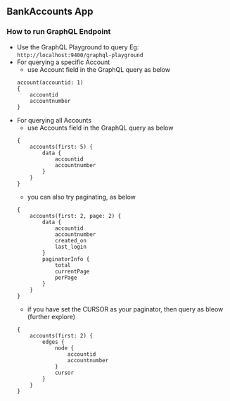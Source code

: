 ## BankAccounts App

### How to run GraphQL Endpoint
- Use the GraphQL Playground to query Eg: `http://localhost:9400/graphql-playground`
- For querying a specific Account
    - use Account field in the GraphQL query as below
    ```
    account(accountid: 1)
    {
        accountid
        accountnumber
    }
    ```
- For querying all Accounts
    -  use Accounts field in the GraphQL query as below
    ```
    {
        accounts(first: 5) {
            data {
                accountid
                accountnumber
            }
        }
    }
    ```
    - you can also try paginating, as below
    ```
    {
        accounts(first: 2, page: 2) {
            data {
                accountid
                accountnumber
                created_on
                last_login
            }
            paginatorInfo {
                total
                currentPage
                perPage
            }
        }
    }
    ```
    - if you have set the CURSOR as your paginator, then query as bleow (further explore)
    ```
    {
        accounts(first: 2) {
            edges {
                node {
                    accountid
                    accountnumber
                }
                cursor
            }
        }
    }
    ```